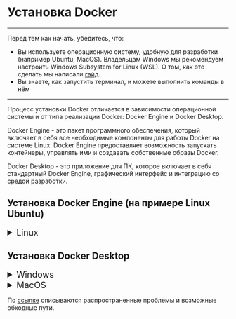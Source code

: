 # Установка Docker

----
Перед тем как начать, убедитесь, что:

- Вы используете операционную систему, удобную для разработки (например Ubuntu,
  MacOS). Владельцам Windows мы рекомендуем настроить Windows Subsystem for
  Linux (WSL). О том, как это сделать мы написали
  [гайд](https://guides.hexlet.io/ubuntu-linux-in-windows/).
- Вы знаете, как запустить терминал, и можете выполнить команды в нём

----
Процесс установки Docker отличается в зависимости операционной системы и от типа реализации Docker:
Docker Engine и Docker Desktop.

Docker Engine - это пакет программного обеспечения, который включает в себя все необходимые компоненты
для работы Docker на системе Linux. Docker Engine предоставляет возможность запускать контейнеры,
управлять ими и создавать собственные образы Docker.

Docker Desktop - это приложение для ПК, которое включает в себя стандартный Docker Engine,
графический интерфейс и интеграцию со средой разработки.

## Установка Docker Engine (на примере Linux Ubuntu)
<details><summary style="font-size:140%">Linux</summary>

Будем рассматривать процесс установки на примере дистрибутива Linux Ubuntu
(установка прочих [дистрибутивов Linux](https://docs.docker.com/engine/install/#server)).

Чтобы установить Docker Engine, вам потребуется 64-разрядная версия одной из
[следующих](https://docs.docker.com/engine/install/ubuntu/#os-requirements) версий Ubuntu.
Docker Engine совместим с архитектурами x86_64 (или amd64), armhf, arm64 и s390x.

### Установка Docker Engine
1. Настройте репозиторий:
   1. Обновите apt:
       ```bash
       sudo apt-get update
       ```
   2. Установите пакеты, которые необходимы для работы пакетного менеджера apt по протоколу HTTPS:
       ```bash
       sudo apt-get install \
        ca-certificates \
        curl \
        gnupg
       ```
   3. Добавьте официальный GPG-ключ Docker:
       ```bash
       sudo install -m 0755 -d /etc/apt/keyrings
       curl -fsSL https://download.docker.com/linux/ubuntu/gpg | sudo gpg --dearmor -o /etc/apt/keyrings/docker.gpg
       sudo chmod a+r /etc/apt/keyrings/docker.gpg
       ```    
   4. Добавьте репозиторий:
       ```bash
       echo \
        "deb [arch="$(dpkg --print-architecture)" signed-by=/etc/apt/keyrings/docker.gpg] https://download.docker.com/linux/ubuntu \
        "$(. /etc/os-release && echo "$VERSION_CODENAME")" stable" | \
        sudo tee /etc/apt/sources.list.d/docker.list > /dev/null
       ```
2. Установите Docker Engine следующим образом:
   1. Обновите apt:
      ```bash
      sudo apt-get update
      ```
   2. Установите последнюю версию Docker Engine и Docker-compose:
      ```bash
      sudo apt-get install docker-ce docker-ce-cli containerd.io docker-buildx-plugin docker-compose-plugin
      ```
3. Чтобы использовать утилиту docker, необходимо добавить ваше имя пользователя в группу Docker. Для этого
введите в терминале команду:
    ```bash
    sudo usermod -aG docker ${user}
    ```
    где **user** это имя пользователя.


----
</details>


## Установка Docker Desktop
<details><summary style="font-size:140%">Windows</summary>

Ваш компьютер с Windows должен соответствовать следующим [требованиям](https://docs.docker.com/desktop/install/windows-install/#system-requirements)

### Интерактивная установка Docker Desktop WSL 2 backend (рекомендованный)
1. Скачайте актуальный установщик с официальной страницы [Docker](https://translate.google.com/website?sl=ru&tl=en&hl=ru&client=webapp&u=https://hub.docker.com/editions/community/docker-ce-desktop-windows/)
2. Дважды щелкните по **Docker Desktop Installer.exe**, чтобы запустить программу установки.
3. При установке убедитесь что установлена галочка на **Use WSL 2 instead of Hyper-V (recommended)**

![WSL2](assets/docker/Windows.png)

5. Следуйте инструкциям мастера установки.
6. После успешной установки нажмите **Close and restart**, чтобы завершить процесс установки.
7. Если учетная запись администратора отличается от вашей учетной записи пользователя,
необходимо добавить пользователя в группу docker-users. Для этого запустите
***Управление компьютером*** от имени администратора и перейдите в ***Локальные пользователи и группы***
--> ***Группы*** --> ***docker-users***.
Щелкните правой кнопкой мыши, чтобы добавить пользователя в группу.
Выйдите из системы и войдите снова, чтобы изменения применились.

----

### Установка Docker Desktop WSL 2 backend из командной строки
1. Скачайте актуальный установщик с официальной страницы [Docker](https://translate.google.com/website?sl=ru&tl=en&hl=ru&client=webapp&u=https://hub.docker.com/editions/community/docker-ce-desktop-windows/)
2. В терминале перейдите в папку с установщиком и выполняем следующую команду:
    ```bash
    "Docker Desktop Installer.exe" install
    ```
    Если используется PowerShell:
    ```bash
    Start-Process 'Docker Desktop Installer.exe' -Wait install
    ```
    Если испольузется командная строка Windows:
    ```bash
    start /w "" "Docker Desktop Installer.exe" install
    ```

    <details><summary>Команда install может принимать дополнительные флаги:</summary>

   * ```--quiet```: подавляет вывод информации при запуске установщика
   * ```--accept-license```: принимает соглашение об обслуживании подписки Docker сейчас,
   вместо того, чтобы требовать его принятия при первом запуске приложения.
   * ```--no-windows-containers```: отключает интеграцию контейнеров Windows
   * ```--allowed-org=<org name>```: требует, чтобы пользователь вошел в систему и был частью указанной организации
   Docker Hub при запуске приложения.
   * ```--backend=<backend name>```: выбирает серверную часть по умолчанию для использования в Docker Desktop,
   ```hyper-v``` или ```windows```( ```wsl-2``` по умолчанию)
   * ```--installation-dir=<path>```: изменяет место установки по умолчанию *( C:\Program Files\Docker\Docker)*
   * ```--admin-settings```: автоматически создает ```admin-settings.json``` файл, который администраторы используют
   для управления определенными настройками Docker Desktop на клиентских компьютерах в своей организации.
   Дополнительные сведения см. в разделе [Управление настройками](https://docs.docker.com/desktop/hardened-desktop/settings-management/) .
     * Он должен использоваться вместе с ```--allowed-org=<org name>``` флагом.
     * Например:```--allowed-org=<org name> --admin-settings='{"configurationFileVersion": 2,
     "enhancedContainerIsolation": {"value": true, "locked": false}}'```
       </details>

    
3. Если учетная запись администратора отличается от вашей учетной записи пользователя,
необходимо добавить пользователя в группу docker-users:
    ```bash
    net localgroup docker-users <your username> /add
    ```

----
</details>

<details><summary style="font-size:140%">MacOS</summary>

Ваш Mac должен соответствовать следующим [требованиям](https://docs.docker.com/desktop/install/mac-install/#system-requirements)

### Интерактивная установка Docker Desktop на Mac (рекомендованный)
1. Скачайте актуальный установщик с официальной страницы [Docker](https://docs.docker.com/desktop/install/mac-install/)
2. Дважды щелкните по **Docker.dmg**, чтобы открыть программу установки,
затем перетащите значок Docker в папку **Приложения**.
3. Дважды щелкните **Docker.app** папку **Приложения**, чтобы запустить Docker.
4. Примите условия Соглашения об обслуживании подписки Docker
5. В окне установки выберите:
   * **Используйте рекомендуемые настройки (требуется пароль)**.
   Это позволяет Docker Desktop автоматически устанавливать необходимые параметры конфигурации.
   * **Используйте расширенные [настройки](https://docs.docker.com/desktop/settings/mac/#advanced)**.
6. Выберите **Готово**. Если была применена какая-либо из вышеперечисленных конфигураций, требующих пароля,
будет необходимо ввести пароль для подтверждения.

----

### Установка Docker Desktop из командной строки
1. Скачайте актуальный установщик с официальной страницы [Docker](https://docs.docker.com/desktop/install/mac-install/)
2. В терминале выполните следующие команды, чтобы установить Docker Desktop в папку **Приложения**:
    ```bash
    sudo hdiutil attach Docker.dmg
    sudo /Volumes/Docker/Docker.app/Contents/MacOS/install
    sudo hdiutil detach /Volumes/Docker
    ```

    Поскольку macOS обычно выполняет проверки безопасности при первом использовании приложения,
    **install** выполнение команды может занять несколько минут.

    <details><summary>Команда install может принимать дополнительные флаги:</summary>
    
    * ```--quiet```: подавляет вывод информации при запуске установщика
      * ```--accept-license```: принимает соглашение об обслуживании подписки Docker сейчас,
      вместо того, чтобы требовать его принятия при первом запуске приложения.
      * ```--no-windows-containers```: отключает интеграцию контейнеров Windows
      * ```--allowed-org=<org name>```: требует, чтобы пользователь вошел в систему и был частью указанной организации
      Docker Hub при запуске приложения.
      * ```--backend=<backend name>```: выбирает серверную часть по умолчанию для использования в Docker Desktop,
      ```hyper-v``` или ```windows```( ```wsl-2``` по умолчанию)
      * ```--installation-dir=<path>```: изменяет место установки по умолчанию *( C:\Program Files\Docker\Docker)*
      * ```--admin-settings```: автоматически создает ```admin-settings.json``` файл, который администраторы используют
      для управления определенными настройками Docker Desktop на клиентских компьютерах в своей организации.
      Дополнительные сведения см. в разделе [Управление настройками](https://docs.docker.com/desktop/hardened-desktop/settings-management/) .
        * Он должен использоваться вместе с ```--allowed-org=<org name>``` флагом.
        * Например:```--allowed-org=<org name> --admin-settings='{"configurationFileVersion": 2,
        "enhancedContainerIsolation": {"value": true, "locked": false}}'```
    </details>

----

</details>

По [ссылке](https://docs.docker.com/desktop/troubleshoot/overview/) описываются распространенные проблемы и возможные обходные пути.